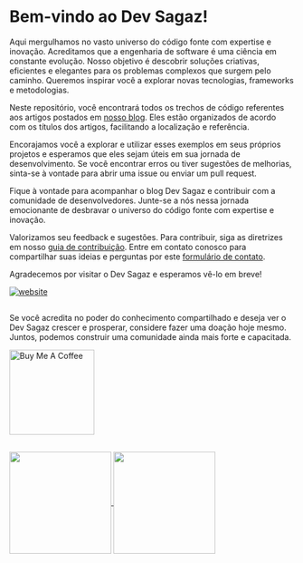 # Bem-vindo ao Dev Sagaz!

Aqui mergulhamos no vasto universo do código fonte com expertise e inovação. Acreditamos que a engenharia de software é uma ciência em constante evolução. Nosso objetivo é descobrir soluções criativas, eficientes e elegantes para os problemas complexos que surgem pelo caminho. Queremos inspirar você a explorar novas tecnologias, frameworks e metodologias.

Neste repositório, você encontrará todos os trechos de código referentes aos artigos postados em [nosso blog](https://devsagaz.com.br). Eles estão organizados de acordo com os títulos dos artigos, facilitando a localização e referência. 

Encorajamos você a explorar e utilizar esses exemplos em seus próprios projetos e esperamos que eles sejam úteis em sua jornada de desenvolvimento. Se você encontrar erros ou tiver sugestões de melhorias, sinta-se à vontade para abrir uma issue ou enviar um pull request.

Fique à vontade para acompanhar o blog Dev Sagaz e contribuir com a comunidade de desenvolvedores. Junte-se a nós nessa jornada emocionante de desbravar o universo do código fonte com expertise e inovação.

Valorizamos seu feedback e sugestões. Para contribuir, siga as diretrizes em nosso [guia de contribuição](https://devsagaz.com.br/contribution-guide/). Entre em contato conosco para compartilhar suas ideias e perguntas por este [formulário de contato](https://airtonlima.dev.br/#contact).

Agradecemos por visitar o Dev Sagaz e esperamos vê-lo em breve!

[![website](https://img.shields.io/website?label=DevSagaz&style=for-the-badge&logo=blogger&logoColor=white&url=https://devsagaz.com.br/)](https://devsagaz.com.br/)

##
Se você acredita no poder do conhecimento compartilhado e deseja ver o Dev Sagaz crescer e prosperar, considere fazer uma doação hoje mesmo. Juntos, podemos construir uma comunidade ainda mais forte e capacitada.

<a href="https://www.buymeacoffee.com/airton.lima" target="_blank"><img src="https://cdn.buymeacoffee.com/buttons/v2/default-yellow.png" alt="Buy Me A Coffee" width="150"></a>

##
<div>
    <a href="https://github.com/devsagaz" />
    <img align="center" height=180em" src="https://github-readme-stats.vercel.app/api?username=devsagaz&show_icons=true&theme=tokyonight&include_all_commits=true&count_private=true" />
    <img align="center" height=180em" src="https://github-readme-stats.vercel.app/api/top-langs/?username=devsagaz&layout=compact&langs_count=16&theme=tokyonight" />
</div>
